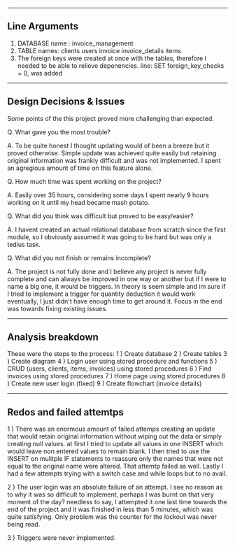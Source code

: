 ----------------------
Line Arguments 
----------------------
1. DATABASE name : invoice_management
2. TABLE names:
		clients
		users
		invoice
		invoice_details
		items
3. The foreign keys were created at once with the tables, therefore I needed to be able to relieve depenencies. 
   line: SET foreign_key_checks = 0, was added


-------------------------
Design Decisions & Issues
-------------------------
Some points of the this project proved more challenging than expected.

Q. What gave you the most trouble?

A. To be quite honest I thought updating would of been a breeze but it proved otherwise. 
   Simple update was achieved quite easily but retaining original information was frankly difficult and was not implemented. 
   I spent an agregious amount of time on this feature alone.  

Q. How much time was spent working on the project?

A. Easily over 35 hours, considering some days I spent nearly 9 hours working on it until my head became mash potato.

Q. What did you think was difficult but proved to be easy/easier?

A. I havent created an actual relational database from scratch since the first module, 
   so I obviously assumed it was going to be hard but was only a tedius task. 

Q. What did you not finish or remains incomplete?

A. The project is not fully done and I believe any project is never fully complete and can always be improved in one way or another
   but if I were to name a big one, it would be triggers. In theory is seem simple and im sure if I tried to implement a trigger for quantity deduction it would work eventually, I just didn't have enough time to get around it.
   Focus in the end was towards fixing existing issues.

-----------------------
Analysis breakdown
-----------------------

These were the steps to the process:
    1 ) Create database
    2 ) Create tables
    3 ) Create diagram 
    4 ) Login user using stored procedure and functions
    5 ) CRUD (users, clients, items, invoices) using stored procedures
    6 ) Find invoices using stored procedures
    7 ) Home page using stored procedures
    8 ) Create new user login (fixed)
    9 ) Create flowchart (invoice details)


------------------------------
Redos and failed attemtps
------------------------------


1 ) There was an enormous amount of failed attemps creating an update that would retain original information without wiping out the data or simply creating null values.
    at first I tried to update all values in one INSERT which would leave non entered values to remain blank. 
    I then tried to use the INSERT on mulitple IF statements to reassure only the names that were not equal to the original name were altered. That attemtp failed as well.
    Lastly I had a few attempts trying with a switch case and while loops but to no avail.

2 ) The user login was an absolute failure of an attempt. I see no reason as to why it was so difficult to implement, perhaps I was burnt on that very moment of the day? 
    needless to say, I attempted it one last time towards the end of the project and it was finished in less than 5 minutes, which was quite satisfying. 
    Only problem was the counter for the lockout was never being read.

3 ) Triggers were never implemented.
 
